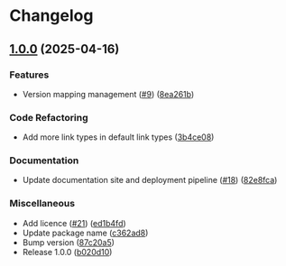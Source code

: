# Changelog

## [1.0.0](https://github.com/pyx-industries/pyx-identity-resolver/compare/v1.0.0...v1.0.0) (2025-04-16)


### Features

* Version mapping management ([#9](https://github.com/pyx-industries/pyx-identity-resolver/issues/9)) ([8ea261b](https://github.com/pyx-industries/pyx-identity-resolver/commit/8ea261b6f11800ac950665f0db45936116b6f82b))


### Code Refactoring

* Add more link types in default link types ([3b4ce08](https://github.com/pyx-industries/pyx-identity-resolver/commit/3b4ce08ced47033fc70b5330f6107d2f370df6b8))


### Documentation

* Update documentation site and deployment pipeline ([#18](https://github.com/pyx-industries/pyx-identity-resolver/issues/18)) ([82e8fca](https://github.com/pyx-industries/pyx-identity-resolver/commit/82e8fca4d5e19932dd3366f9552689cb5fd7621b))


### Miscellaneous

* Add licence ([#21](https://github.com/pyx-industries/pyx-identity-resolver/issues/21)) ([ed1b4fd](https://github.com/pyx-industries/pyx-identity-resolver/commit/ed1b4fdbbb8afd048bc5eea0a2d9f5528dc3242f))
* Update package name ([c362ad8](https://github.com/pyx-industries/pyx-identity-resolver/commit/c362ad840bc9b480b40662d7c671324adfd9e856))
* Bump version ([87c20a5](https://github.com/pyx-industries/pyx-identity-resolver/commit/87c20a5e961fbace5fba6c40be91482332dae953))
* Release 1.0.0 ([b020d10](https://github.com/pyx-industries/pyx-identity-resolver/commit/b020d106dd5e730d709a9fc0c1945b7e1a2e89b6))